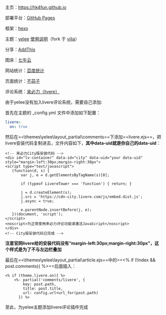 主页：https://hk4fun.github.io

部署平台：[GitHub Pages][1]

框架：[hexo][2]

主题：[yelee][3] [使用说明][4]（fork 于 [yilia][5]）

分享：[AddThis][6]

图床：[七牛云][7]

网站统计：[百度统计][8]

页面统计：[不蒜子][9]

评论系统：[来必力（livere）][10]

由于yelee没有加入livere评论系统，需要自己添加:

首先在主题的 _config.yml 文件中添加如下配置：

``` yaml
livere:
  on: true
```
然后在==\themes\yelee\layout\_partial\comments==下添加==livere.ejs==，把livere安装代码复制进去，文件内容如下，**其中data-uid就是你自己的data-uid**：

``` gcode?linenums
<!-- 来必力City版安装代码 -->
<div id="lv-container" data-id="city" data-uid="your data-uid" style="margin-left:30px;margin-right:30px">
<script type="text/javascript">
   (function(d, s) {
       var j, e = d.getElementsByTagName(s)[0];

       if (typeof LivereTower === 'function') { return; }

       j = d.createElement(s);
       j.src = 'https://cdn-city.livere.com/js/embed.dist.js';
       j.async = true;

       e.parentNode.insertBefore(j, e);
   })(document, 'script');
</script>
<noscript>为正常使用来必力评论功能请激活JavaScript</noscript>
</div>
<!-- City版安装代码已完成 -->
```
**注意官网livere给的安装代码没有“margin-left:30px;margin-right:30px”，这个样式是为了不与左边栏叠加**

最后在==\themes\yelee\layout\_partial\article.ejs==中的==<% if (!index && post.comments){ %>==后面插入：

``` gcode?linenums
<% if (theme.livere.on){ %>
    <%- partial('comments/livere', {
        key: post.path,
        title: post.title,
        url: config.url+url_for(post.path)
      }) %>
```
至此，为yelee主题添加livere评论插件完成



  [1]: https://pages.github.com/
  [2]: https://hexo.io/
  [3]: https://github.com/MOxFIVE/hexo-theme-yelee
  [4]: http://moxfive.coding.me/yelee/
  [5]: https://github.com/litten/hexo-theme-yilia
  [6]: https://www.addthis.com/
  [7]: https://portal.qiniu.com
  [8]: https://tongji.baidu.com/web/welcome/login
  [9]: http://ibruce.info/2015/04/04/busuanzi/
  [10]: https://livere.com/
  [11]: http://www.zhoujy.me/2017/07/16/livere/